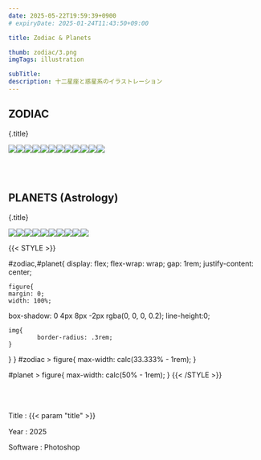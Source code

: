 ```yaml
---
date: 2025-05-22T19:59:39+0900
# expiryDate: 2025-01-24T11:43:50+09:00

title: Zodiac & Planets

thumb: zodiac/3.png
imgTags: illustration

subTitle: 
description: 十二星座と惑星系のイラストレーション
---
```


## ZODIAC
{.title}

<div id="zodiac">

![](zodiac/1.png)![](zodiac/2.png)![](zodiac/3.png)![](zodiac/4.png)![](zodiac/5.png)![](zodiac/6.png)![](zodiac/7.png)![](zodiac/8.png)![](zodiac/9.png)![](zodiac/10.png)![](zodiac/11.png)![](zodiac/12.png)
</div>
<br><br>

## PLANETS (Astrology)
{.title}

<div id="planet">

![](planet/1.png)![](planet/2.png)![](planet/3.png)![](planet/4.png)![](planet/5.png)![](planet/6.png)![](planet/7.png)![](planet/8.png)![](planet/9.png)![](planet/10.png)
</div>

{{< STYLE >}}


#zodiac,#planet{
    display: flex;
    flex-wrap: wrap;
    gap: 1rem;
    justify-content: center;

    figure{
    margin: 0;
    width: 100%;
   box-shadow: 0 4px 8px -2px rgba(0, 0, 0, 0.2);
   line-height:0;


    img{
            border-radius: .3rem;
    }
}
}
#zodiac > figure{
        max-width: calc(33.333% - 1rem);
}

#planet > figure{
        max-width: calc(50% - 1rem);
}
{{< /STYLE >}}

<br><br>


Title
: {{< param "title" >}}　

Year
: 2025

Software
: Photoshop
